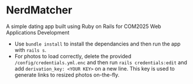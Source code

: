 # NerdMatcher

A simple dating app built using Ruby on Rails for COM2025 Web Applications Development

- Use `bundle install` to install the dependancies and then run the app with `rails s`.
- For photos to load correctly, delete the provided `/config/credentials.yml.enc` and then run `rails credentials:edit` and add `derivation_key: <YOUR KEY>` on a new line. This key is used to generate links to resized photos on-the-fly. 

